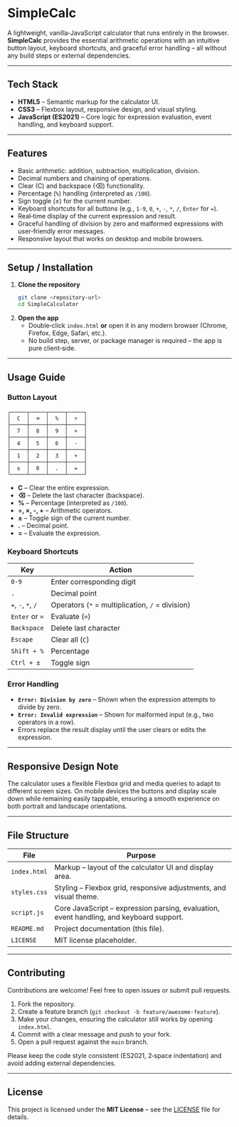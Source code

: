 # SimpleCalc

A lightweight, vanilla‑JavaScript calculator that runs entirely in the browser. **SimpleCalc** provides the essential arithmetic operations with an intuitive button layout, keyboard shortcuts, and graceful error handling – all without any build steps or external dependencies.

---

## Tech Stack

- **HTML5** – Semantic markup for the calculator UI.
- **CSS3** – Flexbox layout, responsive design, and visual styling.
- **JavaScript (ES2021)** – Core logic for expression evaluation, event handling, and keyboard support.

---

## Features

- Basic arithmetic: addition, subtraction, multiplication, division.
- Decimal numbers and chaining of operations.
- Clear (C) and backspace (⌫) functionality.
- Percentage (`%`) handling (interpreted as `/100`).
- Sign toggle (±) for the current number.
- Keyboard shortcuts for all buttons (e.g., `1‑9`, `0`, `+`, `-`, `*`, `/`, `Enter` for `=`).
- Real‑time display of the current expression and result.
- Graceful handling of division by zero and malformed expressions with user‑friendly error messages.
- Responsive layout that works on desktop and mobile browsers.

---

## Setup / Installation

1. **Clone the repository**
   ```bash
   git clone <repository-url>
   cd SimpleCalculator
   ```
2. **Open the app**
   - Double‑click `index.html` **or** open it in any modern browser (Chrome, Firefox, Edge, Safari, etc.).
   - No build step, server, or package manager is required – the app is pure client‑side.

---

## Usage Guide

### Button Layout
```
┌─────┬─────┬─────┬─────┐
│  C  │  ⌫  │  %  │  ÷  │
├─────┼─────┼─────┼─────┤
│  7  │  8  │  9  │  ×  │
├─────┼─────┼─────┼─────┤
│  4  │  5  │  6  │  -  │
├─────┼─────┼─────┼─────┤
│  1  │  2  │  3  │  +  │
├─────┼─────┼─────┼─────┤
│  ±  │  0  │  .  │  =  │
└─────┴─────┴─────┴─────┘
```
- **C** – Clear the entire expression.
- **⌫** – Delete the last character (backspace).
- **%** – Percentage (interpreted as `/100`).
- **÷, ×, -, +** – Arithmetic operators.
- **±** – Toggle sign of the current number.
- **.** – Decimal point.
- **=** – Evaluate the expression.

### Keyboard Shortcuts
| Key | Action |
|-----|--------|
| `0‑9` | Enter corresponding digit |
| `.` | Decimal point |
| `+`, `-`, `*`, `/` | Operators (`*` = multiplication, `/` = division) |
| `Enter` or `=` | Evaluate (`=`) |
| `Backspace` | Delete last character |
| `Escape` | Clear all (`C`) |
| `Shift + %` | Percentage |
| `Ctrl + ±` | Toggle sign |

### Error Handling
- **`Error: Division by zero`** – Shown when the expression attempts to divide by zero.
- **`Error: Invalid expression`** – Shown for malformed input (e.g., two operators in a row).
- Errors replace the result display until the user clears or edits the expression.

---

## Responsive Design Note

The calculator uses a flexible Flexbox grid and media queries to adapt to different screen sizes. On mobile devices the buttons and display scale down while remaining easily tappable, ensuring a smooth experience on both portrait and landscape orientations.

---

## File Structure

| File | Purpose |
|------|---------|
| `index.html` | Markup – layout of the calculator UI and display area. |
| `styles.css` | Styling – Flexbox grid, responsive adjustments, and visual theme. |
| `script.js` | Core JavaScript – expression parsing, evaluation, event handling, and keyboard support. |
| `README.md` | Project documentation (this file). |
| `LICENSE` | MIT license placeholder. |

---

## Contributing

Contributions are welcome! Feel free to open issues or submit pull requests.

1. Fork the repository.
2. Create a feature branch (`git checkout -b feature/awesome‑feature`).
3. Make your changes, ensuring the calculator still works by opening `index.html`.
4. Commit with a clear message and push to your fork.
5. Open a pull request against the `main` branch.

Please keep the code style consistent (ES2021, 2‑space indentation) and avoid adding external dependencies.

---

## License

This project is licensed under the **MIT License** – see the [LICENSE](LICENSE) file for details.
